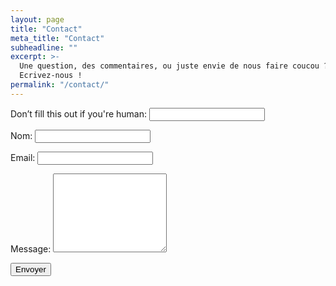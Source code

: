 ```yaml
---
layout: page
title: "Contact"
meta_title: "Contact"
subheadline: ""
excerpt: >-
  Une question, des commentaires, ou juste envie de nous faire coucou ?
  Ecrivez-nous !
permalink: "/contact/"
---
```

<form name="contact" action="/contact-success/" netlify netlify-honeypot="bot-field">
  <p class="hide">
    <label>Don’t fill this out if you're human: <input name="bot-field"></label>
  </p>
  <p>
    <label>Nom: <input type="text" name="name" required></label>
  </p>
  <p>
    <label>Email: <input type="email" name="email" required></label>
  </p>
  <p>
    <label>Message: <textarea rows="8" name="message" required></textarea></label>
  </p>
  <div class="b20" netlify-recaptcha></div>
  <p>
    <button type="submit">Envoyer</button>
  </p>
</form>
